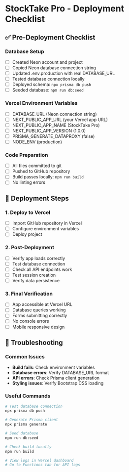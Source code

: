 # StockTake Pro - Deployment Checklist

## ✅ Pre-Deployment Checklist

### Database Setup
- [ ] Created Neon account and project
- [ ] Copied Neon database connection string
- [ ] Updated .env.production with real DATABASE_URL
- [ ] Tested database connection locally
- [ ] Deployed schema: `npx prisma db push`
- [ ] Seeded database: `npm run db:seed`

### Vercel Environment Variables
- [ ] DATABASE_URL (Neon connection string)
- [ ] NEXT_PUBLIC_APP_URL (your Vercel app URL)
- [ ] NEXT_PUBLIC_APP_NAME (StockTake Pro)
- [ ] NEXT_PUBLIC_APP_VERSION (1.0.0)
- [ ] PRISMA_GENERATE_DATAPROXY (false)
- [ ] NODE_ENV (production)

### Code Preparation
- [ ] All files committed to git
- [ ] Pushed to GitHub repository
- [ ] Build passes locally: `npm run build`
- [ ] No linting errors

## 🚀 Deployment Steps

### 1. Deploy to Vercel
- [ ] Import GitHub repository in Vercel
- [ ] Configure environment variables
- [ ] Deploy project

### 2. Post-Deployment
- [ ] Verify app loads correctly
- [ ] Test database connection
- [ ] Check all API endpoints work
- [ ] Test session creation
- [ ] Verify data persistence

### 3. Final Verification
- [ ] App accessible at Vercel URL
- [ ] Database queries working
- [ ] Forms submitting correctly
- [ ] No console errors
- [ ] Mobile responsive design

## 🔧 Troubleshooting

### Common Issues
- **Build fails**: Check environment variables
- **Database errors**: Verify DATABASE_URL format
- **API errors**: Check Prisma client generation
- **Styling issues**: Verify Bootstrap CSS loading

### Useful Commands
```bash
# Test database connection
npx prisma db push

# Generate Prisma client
npx prisma generate

# Seed database
npm run db:seed

# Check build locally
npm run build

# View logs in Vercel dashboard
# Go to Functions tab for API logs
```
